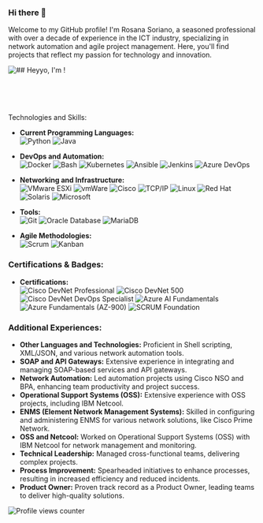 ### Hi there 👋
<!--
**rosanasoriano/rosanasoriano** is a ✨ _special_ ✨ repository because its `README.md` (this file) appears on your GitHub profile.
-->

Welcome to my GitHub profile! I'm Rosana Soriano, a seasoned professional with over a decade of experience in the ICT industry, specializing in network automation and agile project management. Here, you'll find projects that reflect my passion for technology and innovation.
<!--
**rosanasoriano/rosanasoriano** is a ✨ _special_ ✨ repository because its `README.md` (this file) appears on your GitHub profile.

Here are some ideas to get you started:

- 🔭 I’m currently working on ...
- 🌱 I’m currently learning ...
- 👯 I’m looking to collaborate on ...
- 🤔 I’m looking for help with ...
- 💬 Ask me about ...
- 📫 How to reach me: ...
- 😄 Pronouns: ...
- ⚡ Fun fact: ...

https://simpleicons.org/
https://shields.io/
-->

![## Heyyo, I'm ](https://img.shields.io/static/v1?label=LinkedIn&message=RosanaSoriano&color=0D0D0D) </a>!

<br />
<br />
<br />

Technologies and Skills:

- **Current Programming Languages:** <br />
  ![Python](http://img.shields.io/badge/-Python-000?logo=python&style=for-the-badge&color=0D0D0D)
  ![Java](https://img.shields.io/badge/-Java-000?logo=java&style=for-the-badge&color=0D0D0D)

- **DevOps and Automation:** <br />
  ![Docker](https://img.shields.io/badge/-Docker-000?style=for-the-badge&logo=Docker&color=0D0D0D)
  ![Bash](http://img.shields.io/badge/-Bash-000?logo=gnu-bash&style=for-the-badge&color=0D0D0D)
  ![Kubernetes](https://img.shields.io/badge/-Kubernetes-000?style=for-the-badge&logo=Kubernetes&color=0D0D0D)
  ![Ansible](https://img.shields.io/badge/-Ansible-000?style=for-the-badge&logo=Ansible&color=0D0D0D)
  ![Jenkins](https://img.shields.io/badge/-Jenkins-000?style=for-the-badge&logo=Jenkins&color=0D0D0D)
  ![Azure DevOps](https://img.shields.io/badge/-Azure%20DevOps-000?style=for-the-badge&logo=Azure-DevOps&color=0D0D0D)

- **Networking and Infrastructure:** <br />
  ![VMware ESXi](https://img.shields.io/badge/-VMware%20ESXi-000?style=for-the-badge&logo=VMware&color=0D0D0D)
  ![vmWare](https://img.shields.io/badge/-VMWare-000?style=for-the-badge&logo=VMWare&color=0D0D0D)
  ![Cisco](https://img.shields.io/badge/-Cisco-000?style=for-the-badge&logo=Cisco&color=0D0D0D)
  ![TCP/IP](https://img.shields.io/badge/-TCP%2FIP-000?logo=Windows-Terminal&style=for-the-badge&color=0D0D0D)
  ![Linux](http://img.shields.io/badge/-Linux-000?logo=linux&style=for-the-badge&color=0D0D0D)
  ![Red Hat](https://img.shields.io/badge/-Red%20Hat-000?style=for-the-badge&logo=Red-Hat&color=0D0D0D)
  ![Solaris](https://img.shields.io/badge/-Solaris-000?style=for-the-badge&logo=Oracle&color=0D0D0D)
  ![Microsoft](http://img.shields.io/badge/-Microsoft-000?logo=Microsoft&style=for-the-badge&color=0D0D0D)

- **Tools:** <br />
  ![Git](http://img.shields.io/badge/-Git-000?logo=git&style=for-the-badge&color=0D0D0D)
  ![Oracle Database](https://img.shields.io/badge/-Oracle%20Database-000?style=for-the-badge&logo=Oracle&color=0D0D0D)
  ![MariaDB](https://img.shields.io/badge/-MariaDB-000?style=for-the-badge&logo=MariaDB&color=0D0D0D)

- **Agile Methodologies:** <br />
  ![Scrum](https://img.shields.io/badge/-Scrum-000?style=for-the-badge&logo=Scrum&color=0D0D0D)
  ![Kanban](https://img.shields.io/badge/-Kanban-000?style=for-the-badge&logo=Trello&color=0D0D0D)

### Certifications & Badges:
- **Certifications:** <br />
  ![Cisco DevNet Professional](https://img.shields.io/badge/-Cisco%20DevNet%20Professional-000?style=for-the-badge&logo=Cisco&color=0D0D0D)
  ![Cisco DevNet 500](https://img.shields.io/badge/-Cisco%20DevNet%20500-000?style=for-the-badge&logo=Cisco&color=0D0D0D)
  ![Cisco DevNet DevOps Specialist](https://img.shields.io/badge/-Cisco%20DevNet%20DevOps%20Specialist-000?style=for-the-badge&logo=Cisco&color=0D0D0D)
  ![Azure AI Fundamentals](https://img.shields.io/badge/-Azure%20AI%20Fundamentals-000?style=for-the-badge&logo=Microsoft-Azure&color=0D0D0D)
  ![Azure Fundamentals (AZ-900)](https://img.shields.io/badge/-Azure%20Fundamentals%20(AZ--900)-000?style=for-the-badge&logo=Microsoft-Azure&color=0D0D0D)
  ![SCRUM Foundation](https://img.shields.io/badge/-SCRUM%20Foundation-000?style=for-the-badge&logo=Scrum&color=0D0D0D)

### Additional Experiences:
- **Other Languages and Technologies:** Proficient in Shell scripting, XML/JSON, and various network automation tools.
- **SOAP and API Gateways:** Extensive experience in integrating and managing SOAP-based services and API gateways.
- **Network Automation:** Led automation projects using Cisco NSO and BPA, enhancing team productivity and project success.
- **Operational Support Systems (OSS):** Extensive experience with OSS projects, including IBM Netcool.
- **ENMS (Element Network Management Systems):** Skilled in configuring and administering ENMS for various network solutions, like Cisco Prime Network.
- **OSS and Netcool:** Worked on Operational Support Systems (OSS) with IBM Netcool for network management and monitoring.
- **Technical Leadership:** Managed cross-functional teams, delivering complex projects.
- **Process Improvement:** Spearheaded initiatives to enhance processes, resulting in increased efficiency and reduced incidents.
- **Product Owner:** Proven track record as a Product Owner, leading teams to deliver high-quality solutions. 


![Profile views counter](https://komarev.com/ghpvc/?username=rosanasoriano&&style=flat-square)

<br />
<br />
